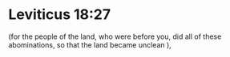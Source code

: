 # Leviticus 18:27

(for the people of the land, who were before you, did all of these abominations, so that the land became unclean ),
